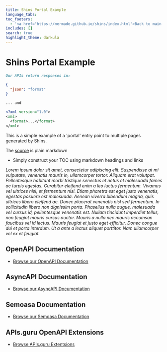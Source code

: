 ```yaml
---
title: Shins Portal Example
language_tabs:
toc_footers:
  - '<a href="https://mermade.github.io/shins/index.html">Back to main site</a>'
includes: []
search: true
highlight_theme: darkula
---
```


# Shins Portal Example

```markdown
Our APIs return responses in:
```
```json
{
  "json": "format"
}
```
```markdown
... and
```
```xml
<?xml version="1.0">
<xml>
  <format>...</format>
</xml>
```

This is a simple example of a 'portal' entry point to multiple pages generated by Shins.

The [source](../../source/portal.html.md) is plain markdown

* Simply construct your TOC using markdown headings and links

*Lorem ipsum dolor sit amet, consectetur adipiscing elit. Suspendisse at mi vulputate, venenatis mauris in, ullamcorper tortor. Aliquam erat volutpat. Pellentesque habitant morbi tristique senectus et netus et malesuada fames ac turpis egestas. Curabitur eleifend enim a leo luctus fermentum. Vivamus vel ultrices nisl, et fermentum nisi. Etiam pharetra est eget justo venenatis, egestas posuere est malesuada. Aenean viverra bibendum magna, quis ultrices libero eleifend ac. Donec placerat venenatis nisl sed fermentum. In sollicitudin libero non dignissim porta. Phasellus nulla augue, malesuada vel cursus id, pellentesque venenatis est. Nullam tincidunt imperdiet tellus, non feugiat mauris cursus auctor. Mauris a nulla nec mauris accumsan faucibus vel id lectus. Mauris feugiat et justo eget efficitur. Donec congue dui et porta interdum. Ut a ante a lectus aliquet porttitor. Nam ullamcorper vel ex et feugiat.*

## OpenAPI Documentation

* [Browse our OpenAPI Documentation](./index.html)

## AsyncAPI Documentation

* [Browse our AsyncAPI Documentation](./asyncapi.html)

## Semoasa Documentation

* [Browse our Semoasa Documentation](./semoasa.html)

## APIs.guru OpenAPI Extensions

* [Browse APIs.guru Extentsions](./apisguru.html)

